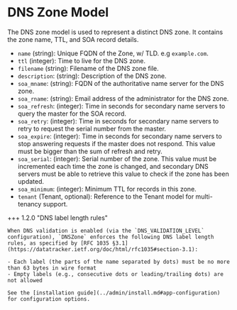 # DNS Zone Model

The DNS zone model is used to represent a distinct DNS zone. It contains the zone name, TTL, and SOA record details.

- `name` (string): Unique FQDN of the Zone, w/ TLD. e.g `example.com`.
- `ttl` (integer): Time to live for the DNS zone.
- `filename` (string): Filename of the DNS zone file.
- `description`: (string): Description of the DNS zone.
- `soa_mname`: (string): FQDN of the authoritative name server for the DNS zone.
- `soa_rname`: (string): Email address of the administrator for the DNS zone.
- `soa_refresh`: (integer): Time in seconds for secondary name servers to query the master for the SOA record.
- `soa_retry`: (integer): Time in seconds for secondary name servers to retry to request the serial number from the master.
- `soa_expire`: (integer): Time in seconds for secondary name servers to stop answering requests if the master does not respond. This value must be bigger than the sum of refresh and retry.
- `soa_serial`: (integer): Serial number of the zone. This value must be incremented each time the zone is changed, and secondary DNS servers must be able to retrieve this value to check if the zone has been updated.
- `soa_minimum`: (integer): Minimum TTL for records in this zone.
- `tenant` (Tenant, optional): Reference to the Tenant model for multi-tenancy support.

+++ 1.2.0 "DNS label length rules"

    When DNS validation is enabled (via the `DNS_VALIDATION_LEVEL` configuration), `DNSZone` enforces the following DNS label length rules, as specified by [RFC 1035 §3.1](https://datatracker.ietf.org/doc/html/rfc1035#section-3.1):

    - Each label (the parts of the name separated by dots) must be no more than 63 bytes in wire format
    - Empty labels (e.g., consecutive dots or leading/trailing dots) are not allowed

    See the [installation guide](../admin/install.md#app-configuration) for configuration options.
